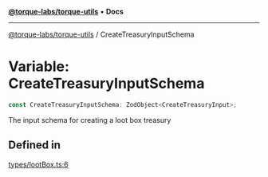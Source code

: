 [**@torque-labs/torque-utils**](../README.md) • **Docs**

***

[@torque-labs/torque-utils](../README.md) / CreateTreasuryInputSchema

# Variable: CreateTreasuryInputSchema

```ts
const CreateTreasuryInputSchema: ZodObject<CreateTreasuryInput>;
```

The input schema for creating a loot box treasury

## Defined in

[types/lootBox.ts:6](https://github.com/torque-labs/torque-utils/blob/fcba00c7b8994c0932484e8f489988b91291c603/types/lootBox.ts#L6)
